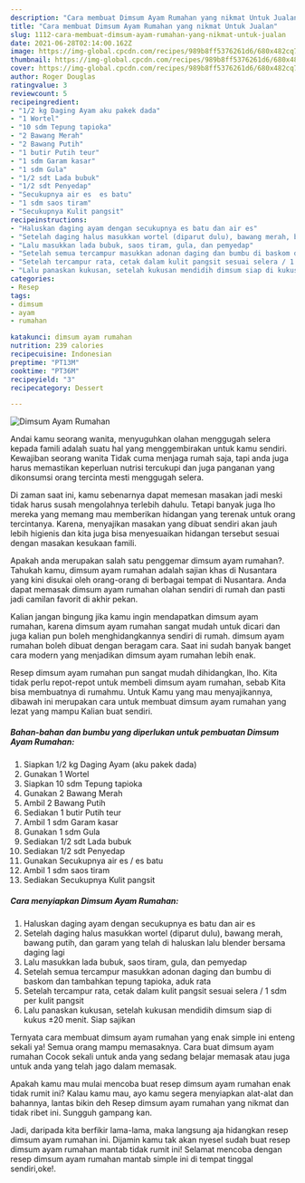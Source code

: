 ```yaml
---
description: "Cara membuat Dimsum Ayam Rumahan yang nikmat Untuk Jualan"
title: "Cara membuat Dimsum Ayam Rumahan yang nikmat Untuk Jualan"
slug: 1112-cara-membuat-dimsum-ayam-rumahan-yang-nikmat-untuk-jualan
date: 2021-06-28T02:14:00.162Z
image: https://img-global.cpcdn.com/recipes/989b8ff5376261d6/680x482cq70/dimsum-ayam-rumahan-foto-resep-utama.jpg
thumbnail: https://img-global.cpcdn.com/recipes/989b8ff5376261d6/680x482cq70/dimsum-ayam-rumahan-foto-resep-utama.jpg
cover: https://img-global.cpcdn.com/recipes/989b8ff5376261d6/680x482cq70/dimsum-ayam-rumahan-foto-resep-utama.jpg
author: Roger Douglas
ratingvalue: 3
reviewcount: 5
recipeingredient:
- "1/2 kg Daging Ayam aku pakek dada"
- "1 Wortel"
- "10 sdm Tepung tapioka"
- "2 Bawang Merah"
- "2 Bawang Putih"
- "1 butir Putih teur"
- "1 sdm Garam kasar"
- "1 sdm Gula"
- "1/2 sdt Lada bubuk"
- "1/2 sdt Penyedap"
- "Secukupnya air es  es batu"
- "1 sdm saos tiram"
- "Secukupnya Kulit pangsit"
recipeinstructions:
- "Haluskan daging ayam dengan secukupnya es batu dan air es"
- "Setelah daging halus masukkan wortel (diparut dulu), bawang merah, bawang putih, dan garam yang telah di haluskan lalu blender bersama daging lagi"
- "Lalu masukkan lada bubuk, saos tiram, gula, dan pemyedap"
- "Setelah semua tercampur masukkan adonan daging dan bumbu di baskom dan tambahkan tepung tapioka, aduk rata"
- "Setelah tercampur rata, cetak dalam kulit pangsit sesuai selera / 1 sdm per kulit pangsit"
- "Lalu panaskan kukusan, setelah kukusan mendidih dimsum siap di kukus ±20 menit. Siap sajikan"
categories:
- Resep
tags:
- dimsum
- ayam
- rumahan

katakunci: dimsum ayam rumahan 
nutrition: 239 calories
recipecuisine: Indonesian
preptime: "PT13M"
cooktime: "PT36M"
recipeyield: "3"
recipecategory: Dessert

---
```



![Dimsum Ayam Rumahan](https://img-global.cpcdn.com/recipes/989b8ff5376261d6/680x482cq70/dimsum-ayam-rumahan-foto-resep-utama.jpg)

Andai kamu seorang wanita, menyuguhkan olahan menggugah selera kepada famili adalah suatu hal yang menggembirakan untuk kamu sendiri. Kewajiban seorang  wanita Tidak cuma menjaga rumah saja, tapi anda juga harus memastikan keperluan nutrisi tercukupi dan juga panganan yang dikonsumsi orang tercinta mesti menggugah selera.

Di zaman  saat ini, kamu sebenarnya dapat memesan masakan jadi meski tidak harus susah mengolahnya terlebih dahulu. Tetapi banyak juga lho mereka yang memang mau memberikan hidangan yang terenak untuk orang tercintanya. Karena, menyajikan masakan yang dibuat sendiri akan jauh lebih higienis dan kita juga bisa menyesuaikan hidangan tersebut sesuai dengan masakan kesukaan famili. 



Apakah anda merupakan salah satu penggemar dimsum ayam rumahan?. Tahukah kamu, dimsum ayam rumahan adalah sajian khas di Nusantara yang kini disukai oleh orang-orang di berbagai tempat di Nusantara. Anda dapat memasak dimsum ayam rumahan olahan sendiri di rumah dan pasti jadi camilan favorit di akhir pekan.

Kalian jangan bingung jika kamu ingin mendapatkan dimsum ayam rumahan, karena dimsum ayam rumahan sangat mudah untuk dicari dan juga kalian pun boleh menghidangkannya sendiri di rumah. dimsum ayam rumahan boleh dibuat dengan beragam cara. Saat ini sudah banyak banget cara modern yang menjadikan dimsum ayam rumahan lebih enak.

Resep dimsum ayam rumahan pun sangat mudah dihidangkan, lho. Kita tidak perlu repot-repot untuk membeli dimsum ayam rumahan, sebab Kita bisa membuatnya di rumahmu. Untuk Kamu yang mau menyajikannya, dibawah ini merupakan cara untuk membuat dimsum ayam rumahan yang lezat yang mampu Kalian buat sendiri.

<!--inarticleads1-->

##### Bahan-bahan dan bumbu yang diperlukan untuk pembuatan Dimsum Ayam Rumahan:

1. Siapkan 1/2 kg Daging Ayam (aku pakek dada)
1. Gunakan 1 Wortel
1. Siapkan 10 sdm Tepung tapioka
1. Gunakan 2 Bawang Merah
1. Ambil 2 Bawang Putih
1. Sediakan 1 butir Putih teur
1. Ambil 1 sdm Garam kasar
1. Gunakan 1 sdm Gula
1. Sediakan 1/2 sdt Lada bubuk
1. Sediakan 1/2 sdt Penyedap
1. Gunakan Secukupnya air es / es batu
1. Ambil 1 sdm saos tiram
1. Sediakan Secukupnya Kulit pangsit




<!--inarticleads2-->

##### Cara menyiapkan Dimsum Ayam Rumahan:

1. Haluskan daging ayam dengan secukupnya es batu dan air es
1. Setelah daging halus masukkan wortel (diparut dulu), bawang merah, bawang putih, dan garam yang telah di haluskan lalu blender bersama daging lagi
1. Lalu masukkan lada bubuk, saos tiram, gula, dan pemyedap
1. Setelah semua tercampur masukkan adonan daging dan bumbu di baskom dan tambahkan tepung tapioka, aduk rata
1. Setelah tercampur rata, cetak dalam kulit pangsit sesuai selera / 1 sdm per kulit pangsit
1. Lalu panaskan kukusan, setelah kukusan mendidih dimsum siap di kukus ±20 menit. Siap sajikan




Ternyata cara membuat dimsum ayam rumahan yang enak simple ini enteng sekali ya! Semua orang mampu memasaknya. Cara buat dimsum ayam rumahan Cocok sekali untuk anda yang sedang belajar memasak atau juga untuk anda yang telah jago dalam memasak.

Apakah kamu mau mulai mencoba buat resep dimsum ayam rumahan enak tidak rumit ini? Kalau kamu mau, ayo kamu segera menyiapkan alat-alat dan bahannya, lantas bikin deh Resep dimsum ayam rumahan yang nikmat dan tidak ribet ini. Sungguh gampang kan. 

Jadi, daripada kita berfikir lama-lama, maka langsung aja hidangkan resep dimsum ayam rumahan ini. Dijamin kamu tak akan nyesel sudah buat resep dimsum ayam rumahan mantab tidak rumit ini! Selamat mencoba dengan resep dimsum ayam rumahan mantab simple ini di tempat tinggal sendiri,oke!.

